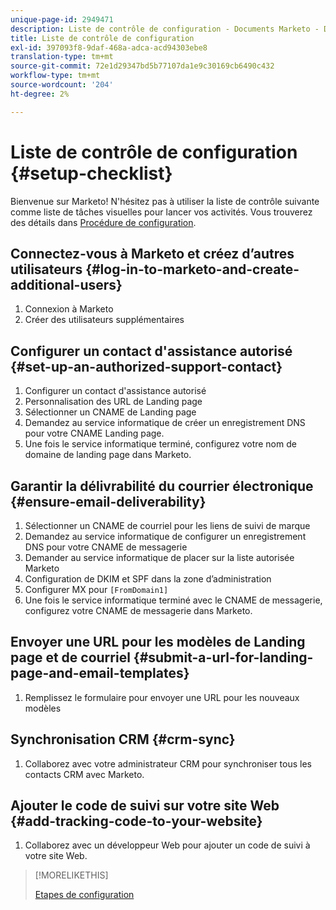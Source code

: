 ```yaml
---
unique-page-id: 2949471
description: Liste de contrôle de configuration - Documents Marketo - Documentation du produit
title: Liste de contrôle de configuration
exl-id: 397093f8-9daf-468a-adca-acd94303ebe8
translation-type: tm+mt
source-git-commit: 72e1d29347bd5b77107da1e9c30169cb6490c432
workflow-type: tm+mt
source-wordcount: '204'
ht-degree: 2%

---
```


# Liste de contrôle de configuration {#setup-checklist}

Bienvenue sur Marketo! N&#39;hésitez pas à utiliser la liste de contrôle suivante comme liste de tâches visuelles pour lancer vos activités. Vous trouverez des détails dans [Procédure de configuration](/help/marketo/getting-started/setup-steps.md).

## Connectez-vous à Marketo et créez d’autres utilisateurs {#log-in-to-marketo-and-create-additional-users}

1. Connexion à Marketo
1. Créer des utilisateurs supplémentaires

## Configurer un contact d&#39;assistance autorisé {#set-up-an-authorized-support-contact}

1. Configurer un contact d&#39;assistance autorisé
1. Personnalisation des URL de Landing page
1. Sélectionner un CNAME de Landing page
1. Demandez au service informatique de créer un enregistrement DNS pour votre CNAME Landing page.
1. Une fois le service informatique terminé, configurez votre nom de domaine de landing page dans Marketo.

## Garantir la délivrabilité du courrier électronique {#ensure-email-deliverability}

1. Sélectionner un CNAME de courriel pour les liens de suivi de marque
1. Demandez au service informatique de configurer un enregistrement DNS pour votre CNAME de messagerie
1. Demander au service informatique de placer sur la liste autorisée Marketo
1. Configuration de DKIM et SPF dans la zone d’administration
1. Configurer MX pour `[FromDomain1]`
1. Une fois le service informatique terminé avec le CNAME de messagerie, configurez votre CNAME de messagerie dans Marketo.

## Envoyer une URL pour les modèles de Landing page et de courriel {#submit-a-url-for-landing-page-and-email-templates}

1. Remplissez le formulaire pour envoyer une URL pour les nouveaux modèles

## Synchronisation CRM {#crm-sync}

1. Collaborez avec votre administrateur CRM pour synchroniser tous les contacts CRM avec Marketo.

## Ajouter le code de suivi sur votre site Web {#add-tracking-code-to-your-website}

1. Collaborez avec un développeur Web pour ajouter un code de suivi à votre site Web.

>[!MORELIKETHIS]
>
>[Etapes de configuration](/help/marketo/getting-started/setup-steps.md)
